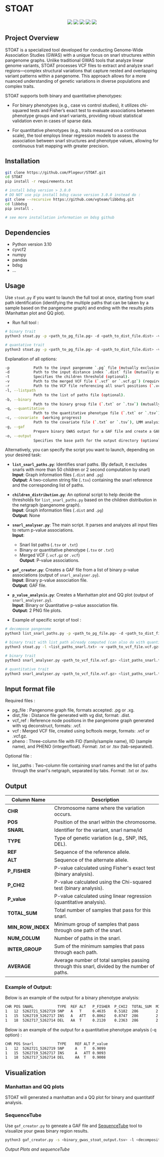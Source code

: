 # STOAT

<p align="center">
    <a href="https://www.python.org/downloads/release/python-3100/"><img src="https://img.shields.io/badge/Python-3.10-blue.svg"></a>
    <a href="https://github.com/brentp/cyvcf2/releases/tag/v0.31.1"><img src="https://img.shields.io/badge/cyvcf2-0.31.1-green.svg"></a>
    <a href="https://github.com/vgteam/libbdsg/releases/tag/v0.3"><img src="https://img.shields.io/badge/bdsg-0.3-green.svg"></a>
    <a href="https://github.com/statsmodels/statsmodels/releases/tag/v0.14.4"><img src="https://img.shields.io/badge/statsmodels-0.14.4-green.svg"></a>
    <a href="https://github.com/ShujiaHuang/qmplot/releases/tag/v0.3.1"><img src="https://img.shields.io/badge/qmplot-0.3.3-green.svg"></a>
</p>

## Project Overview
STOAT is a specialized tool developed for conducting Genome-Wide Association Studies (GWAS) with a unique focus on snarl structures within pangenome graphs. Unlike traditional GWAS tools that analyze linear genome variants, STOAT processes VCF files to extract and analyze snarl regions—complex structural variations that capture nested and overlapping variant patterns within a pangenome. This approach allows for a more nuanced understanding of genetic variations in diverse populations and complex traits.

STOAT supports both binary and quantitative phenotypes:

- For binary phenotypes (e.g., case vs control studies), it utilizes chi-squared tests and Fisher’s exact test to evaluate associations between phenotype groups and snarl variants, providing robust statistical validation even in cases of sparse data.

- For quantitative phenotypes (e.g., traits measured on a continuous scale), the tool employs linear regression models to assess the association between snarl structures and phenotype values, allowing for continuous trait mapping with greater precision.

## Installation

````bash
git clone https://github.com/Plogeur/STOAT.git
cd STOAT
pip install -r requirements.txt

# install bdsg version > 3.0.0 
# DO NOT use pip install bdsg cause version 3.0.0 instead do :
git clone --recursive https://github.com/vgteam/libbdsg.git
cd libbdsg
pip install .

# see more installation information on bdsg github
````

## Dependencies
- Python version 3.10
- cyvcf2
- numpy
- pandas
- bdsg
- ...

## Usage

Use `stoat.py` if you want to launch the full tool at once, starting from snarl path identification (identifying the multiple paths that can be taken by a sample based on the pangenome graph) and ending with the results plots (Manhattan plot and QQ plot).

- Run full tool :
```bash
# binary trait
python3 stoat.py -p <path_to_pg_file.pg> -d <path_to_dist_file.dist> -v <path_to_vcf_file.vcf.gz> -r <path_to_vcf_reference_file.vcf.gz> -b <path_to_group_file.txt> -o output.tsv

# quantative trait
python3 stoat.py -p <path_to_pg_file.pg> -d <path_to_dist_file.dist> -v <path_to_vcf_file.vcf.gz> -r <path_to_vcf_reference_file.vcf.gz> -q <path_to_pheno_file.txt> -o output.tsv
```

Explanation of all options:
```bash 
-p           Path to the input pangenome `.pg` file (mutually exclusive, required if `-l` not provided).
-d           Path to the input distance index `.dist` file (mutually exclusive, required if `-l` not provided).
-t           Specifies the children threshold (optional).
-v           Path to the merged VCF file (`.vcf` or `.vcf.gz`) (required).
-r           Path to the VCF file referencing all snarl positions (`.vcf` or `.vcf.gz`) (mutually exclusive, required if `-p and -d` not provided).
-l, --listpath  
             Path to the list of paths file (optional).
-b, --binary  
             Path to the binary group file (`.txt` or `.tsv`) (mutually exclusive, required if `-q` not provided).
-q, --quantitative  
             Path to the quantitative phenotype file (`.txt` or `.tsv`) (mutually exclusive, required if `-b` not provided).
-c, --covariate  (working progress)
             Path to the covariate file (`.txt` or `.tsv`), LMM analysis (optional).
-g, --gaf    
             Prepare binary GWAS output for a GAF file and create a GAF file with the top 10 significant paths (optional).
-o, --output  
             Specifies the base path for the output directory (optional).
```

Alternatively, you can specify the script you want to launch, depending on your desired task:

- **`list_snarl_paths.py`**: Identifies snarl paths. (By default, it excludes snarls with more than 50 children or 2 second computation by snarl)  
  **Input**: Graph information files (`.dist` and `.pg`)  
  **Output**: A two-column string file (`.tsv`) containing the snarl reference and the corresponding list of paths.

- **`children_distribution.py`**: An optional script to help decide the thresholds for `list_snarl_paths.py` based on the children distribution in the netgraph (pangenome graph).  
  **Input**: Graph information files (`.dist` and `.pg`)  
  **Output**: None

- **`snarl_analyser.py`**: The main script. It parses and analyzes all input files to return p-value associations.  
  **Input**:  
  - Snarl list paths (`.tsv` or `.txt`)  
  - Binary or quantitative phenotype (`.tsv` or `.txt`)  
  - Merged VCF (`.vcf.gz` or `.vcf`)  
  **Output**: P-value associations.

- **`gaf_creator.py`**: Creates a GAF file from a list of binary p-value associations (output of `snarl_analyser.py`).  
  **Input**: Binary p-value association file.  
  **Output**: GAF file.

- **`p_value_analysis.py`**: Creates a Manhattan plot and QQ plot (output of `snarl_analyser.py`).  
  **Input**: Binary or Quantitative p-value association file.  
  **Output**: 2 PNG file plots.

- Example of specific script of tool : 

```bash
# decompose pangenome
python3 list_snarl_paths.py -p <path_to_pg_file.pg> -d <path_to_dist_file.dist> -o <output.tsv>

# binary trait with list_path already computed (can also do with quantitative trait) and gaf creation 
python3 stoat.py -l <list_paths_snarl.txt> -v <path_to_vcf_file.vcf.gz> -r <path_to_vcf_reference_file.vcf.gz> -b <path_to_group_file.txt> --gaf -o output.tsv

# binary trait
python3 snarl_analyser.py <path_to_vcf_file.vcf.gz> <list_paths_snarl.txt> <path_to_vcf_reference_file.vcf.gz> -b <path_to_group_file.txt> -o output.txt

# quantitative trait 
python3 snarl_analyser.py <path_to_vcf_file.vcf.gz> <list_paths_snarl.txt> <path_to_vcf_reference_file.vcf.gz> -q <path_to_pheno_file.txt> -o output.txt
```

## Input format file

Required files :
- pg_file : Pangenome graph file, formats accepted: .pg or .xg.
- dist_file : Distance file generated with vg dist, format: .dist.
- vcf_ref : Reference node positions in the pangenome graph generated with vg deconstruct, formats: .vcf.
- vcf : Merged VCF file, created using bcftools merge, formats: .vcf or .vcf.gz.
- pheno : Three-column file with FID (family/sample name), IID (sample name), and PHENO (integer/float). Format: .txt or .tsv (tab-separated).

Optional file : 
- list_paths : Two-column file containing snarl names and the list of paths through the snarl's netgraph, separated by tabs. Format: .txt or .tsv.

## Output

| Column Name       | Description                                                                                   |
|-------------------|-----------------------------------------------------------------------------------------------|
| **CHR**           | Chromosome name where the variation occurs.                                                   |
| **POS**           | Position of the snarl within the chromosome.                                                  |
| **SNARL**         | Identifier for the variant, snarl name/id                    |
| **TYPE**          | Type of genetic variation (e.g., SNP, INS, DEL).                                              |
| **REF**           | Sequence of the reference allele.                                                             |
| **ALT**           | Sequence of the alternate allele.                                                             |
| **P_FISHER**      | P-value calculated using Fisher's exact test (binary analysis).                               |
| **P_CHI2**        | P-value calculated using the Chi-squared test (binary analysis).                              |
| **P_value**       | P-value calculated using linear regression (quantitative analysis).                           |
| **TOTAL_SUM**     | Total number of samples that pass for this snarl.                                             |
| **MIN_ROW_INDEX** | Minimum group of samples that pass through one path of the snarl.                             |
| **NUM_COLUM**     | Number of paths in the snarl.                                                                 |
| **INTER_GROUP**   | Sum of the minimum samples that pass through each path.                                       |
| **AVERAGE**       | Average number of total samples passing through this snarl, divided by the number of paths.   |

### Example of Output:

Below is an example of the output for a binary phenotype analysis:

```bash
CHR POS SNARL           TYPE  REF ALT   P_FISHER  P_CHI2  TOTAL_SUM  MIN_ROW_INDEX NUM_COLUM INTER_GROUP AVERAGE
1   12  5262721_5262719 SNP   A   T     0.4635    0.5182  286        2             137       46          143.0
1   15  5262719_5262717 INS   A   ATT   0.8062    0.8747  286        2             141       34          143.0
1   18  5262717_5262714 DEL   AA  T     0.2120    0.2363  286        2             134       32          143.0
```

Below is an example of the output for a quantitative phenotype analysis (-q option) :

```bash
CHR POS Snarl           TYPE    REF ALT	P_value
1   12  5262721_5262719	SNP     A   T   0.9099
1   15  5262719_5262717	INS     A   ATT 0.9093
1   18  5262717_5262714	DEL     AA  T   0.9008
```

## Visualization

### Manhattan and QQ plots 

STOAT will generated a manhattan and a QQ plot for binary and quantitatif analysis.

### SequenceTube

Use `gaf_creator.py` to geneate a GAF file and [SequenceTube](https://github.com/vgteam/sequenceTubeMap) tool to visualize your gwas binary region results.

```bash 
python3 gaf_creator.py -s <binary_gwas_stoat_output.tsv> -l <decomposition_paths.tsv> -p <pg_file_path>
```

*Output Plots and sequenceTube*
